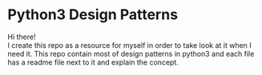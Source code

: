 # Python3 Design Patterns

Hi there!<br>
I create this repo as a resource for myself in order to take look at it when I need it.
This repo contain most of design patterns in python3 and each file has a readme file next to it and explain the concept.
